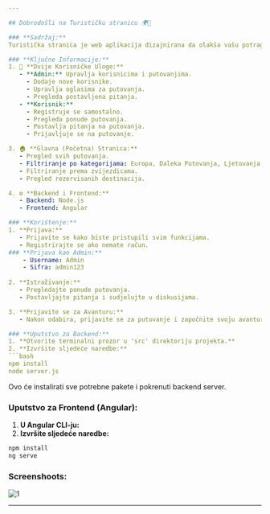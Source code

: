 ```yaml
---

## Dobrodošli na Turističku stranicu 🌍🌴

### **Sadržaj:**
Turistička stranica je web aplikacija dizajnirana da olakša vašu potragu za savršenim odmorom. Pregledajte aktuelna putovanja, postavljajte pitanja i mnogobrojne stvari!

### **Ključne Informacije:**
1. 🛂 **Dvije Korisničke Uloge:**
   - **Admin:** Upravlja korisnicima i putovanjima.
     - Dodaje nove korisnike.
     - Upravlja oglasima za putovanja.
     - Pregleda postavljena pitanja.
   - **Korisnik:**
     - Registruje se samostalno.
     - Pregleda ponude putovanja.
     - Postavlja pitanja na putovanja.
     - Prijavljuje se na putovanje.

3. 🏠 **Glavna (Početna) Stranica:**
   - Pregled svih putovanja.
   - Filtriranje po kategorijama: Europa, Daleka Putovanja, Ljetovanja itd.
   - Filtriranje prema zvijezdicama.
   - Pregled rezervisanih destinacija.

4. ⚙️ **Backend i Frontend:**
   - Backend: Node.js
   - Frontend: Angular 

### **Korištenje:**
1. **Prijava:**
   - Prijavite se kako biste pristupili svim funkcijama.
   - Registrirajte se ako nemate račun.
### **Prijava kao Admin:**
    - Username: Admin
    - Sifra: admin123
 
2. **Istraživanje:**
   - Pregledajte ponude putovanja.
   - Postavljajte pitanja i sudjelujte u diskusijama.

3. **Prijavite se za Avanturu:**
   - Nakon odabira, prijavite se za putovanje i započnite svoju avanturu!

### **Uputstvo za Backend:**
1. **Otvorite terminalni prozor u 'src' direktoriju projekta.**
2. **Izvršite sljedeće naredbe:**
```bash
npm install
node server.js
```
Ovo će instalirati sve potrebne pakete i pokrenuti backend server.

### **Uputstvo za Frontend (Angular):**
1. **U Angular CLI-ju:**
2. **Izvršite sljedeće naredbe:**
```bash
npm install
ng serve
```

### **Screenshoots:**
![1](https://github.com/BelminHaracic/webtravel_302/assets/117593477/7f9850fa-962f-4251-aa54-699e360a0bdf)

---
```


